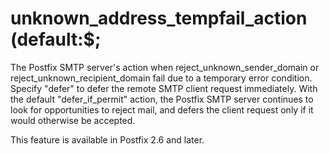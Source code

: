 # unknown_address_tempfail_action (default:$; 

 The Postfix SMTP server's action when reject_unknown_sender_domain
or reject_unknown_recipient_domain fail due to a temporary error
condition. Specify "defer" to defer the remote SMTP client request
immediately. With the default "defer_if_permit" action, the Postfix
SMTP server continues to look for opportunities to reject mail, and
defers the client request only if it would otherwise be accepted.


 This feature is available in Postfix 2.6 and later. 


